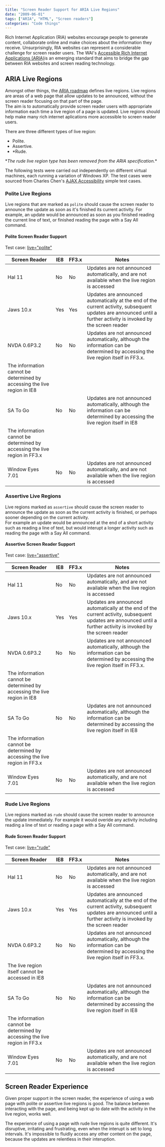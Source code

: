 ```yaml
---
title: "Screen Reader Support for ARIA Live Regions"
date: "2009-06-01"
tags: ["ARIA", "HTML", "Screen readers"]
categories: "Code things"
---
```


Rich Internet Application (RIA) websites encourage people to generate content, collaborate online and make choices about the information they receive. Unsurprisingly, RIA websites can represent a considerable challenge for screen reader users. The WAI's [Accessible Rich Internet Applications (ARIA)](https://www.w3.org/WAI/intro/aria)is an emerging standard that aims to bridge the gap between RIA websites and screen reading technology.

## ARIA Live Regions

Amongst other things, the [ARIA roadmap](https://www.w3.org/TR/wai-aria-roadmap/) defines live regions. Live regions are areas of a web page that allow updates to be announced, without the screen reader focusing on that part of the page.  
The aim is to automatically provide screen reader users with appropriate information each time a live region of a page is updated. Live regions should help make many rich internet aplications more accessible to screen reader users.

There are three different types of live region:

* Polite.
* Assertive.
* \*Rude.

\**The rude live region type has been removed from the ARIA specification.**

The following tests were carried out independently on different virtual machines, each running a variation of Windows XP. The test cases were sourced from Charles Chen's [AJAX Accessibility](https://accessibleajax.clcworld.net/) simple test cases.

### Polite Live Regions

Live regions that are marked as `polite` should cause the screen reader to announce the update as soon as it's finished its current activity. For example, an update would be announced as soon as you finished reading the current line of text, or finished reading the page with a Say All command.

#### Polite Screen Reader Support

Test case: [live="polite"](https://accessibleajax.clcworld.net/simple/live_polite.htm)

| Screen Reader | IE8 | FF3.x | Notes |
| --- | --- | --- | --- |
| Hal 11 | No | No | Updates are not announced automatically, and are not available when the live region is accessed |
|Jaws 10.x | Yes | Yes | Updates are announced automatically at the end of the current activity, subsequent updates are announced until a further activity is invoked by the screen reader |
|NVDA 0.6P3.2 | No | No |Updates are not announced automatically, although the information can be determined by accessing the live region itself in FF3.x.
The information cannot be determined by accessing the live region in IE8 |
| SA To Go | No | No | Updates are not announced automatically, although the information can be determined by accessing the live region itself in IE8  
The information cannot be determined by accessing the live region in FF3.x |
| Window Eyes 7.01 | No | No | Updates are not announced automatically, and are not available when the live region is accessed |

### Assertive Live Regions

Live regions marked as `assertive` should cause the screen reader to announce the update as soon as the current activity is finished, or perhaps sooner depending on the current activity.  
For example an update would be announced at the end of a short activity such as reading a line of text, but would interupt a longer activity such as reading the page with a Say All command.

#### Assertive Screen Reader Support

Test case: [live="assertive"](https://accessibleajax.clcworld.net/simple/live_assertive.htm)

| Screen Reader | IE8 | FF3.x | Notes |
| --- | --- | --- | --- |
|Hal 11 | No | No | Updates are not announced automatically, and are not available when the live region is accessed |
| Jaws 10.x | Yes | Yes | Updates are announced automatically at the end of the current activity, subsequent updates are announced until a further activity is invoked by the screen reader |
| NVDA 0.6P3.2 | No | No | Updates are not announced automatically, although the information can be determined by accessing the live region itself in FF3.x.  
The information cannot be determined by accessing the live region in IE8 |
| SA To Go | No | No | Updates are not announced automatically, although the information can be determined by accessing the live region itself in IE8  
The information cannot be determined by accessing the live region in FF3.x |
| Window Eyes 7.01 | No | No | Updates are not announced automatically, and are not available when the live region is accessed |

### Rude Live Regions

Live regions marked as `rude` should cause the screen reader to announce the update immediately. For example it would overide any activity including reading a line of text or reading a page with a Say All command.

#### Rude Screen Reader Support

Test case: [live="rude"](https://accessibleajax.clcworld.net/simple/live_rude.htm)

| Screen Reader | IE8 | FF3.x | Notes |
| --- | --- | --- | --- |
| Hal 11 | No | No | Updates are not announced automatically, and are not available when the live region is accessed |
| Jaws 10.x | Yes | Yes | Updates are announced automatically at the end of the current activity, subsequent updates are announced until a further activity is invoked by the screen reader |
| NVDA 0.6P3.2 | No | No | Updates are not announced automatically, although the information can be determined by accessing the live region itself in FF3.x.  
The live region itself cannot be accessed in IE8 |
| SA To Go | No | No | Updates are not announced automatically, although the information can be determined by accessing the live region itself in IE8  
The information cannot be determined by accessing the live region in FF3.x |
| Window Eyes 7.01 | No | No | Updates are not announced automatically, and are not available when the live region is accessed |

## Screen Reader Experience

Given proper support in the screen reader, the experience of using a web page with polite or assertive live regions is good. The balance between interacting with the page, and being kept up to date with the activity in the live region, works well.

The experience of using a page with rude live regions is quite different. It's disruptive, irritating and frustrating, even when the interupt is set to long intervals. It's impossible to fluidly access any other content on the page, because the updates are relentless in their interuption.
